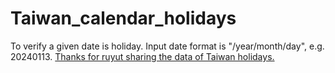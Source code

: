 # Taiwan_calendar_holidays
 To verify a given date is holiday.
 Input date format is "/year/month/day", e.g. 20240113.
 [Thanks for ruyut sharing the data of Taiwan holidays.](https://github.com/ruyut/TaiwanCalendar)